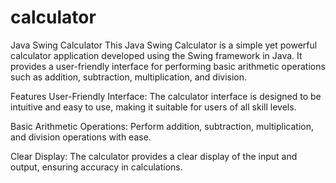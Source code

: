 # calculator

Java Swing Calculator
This Java Swing Calculator is a simple yet powerful calculator application developed using the Swing framework in Java. It provides a user-friendly interface for performing basic arithmetic operations such as addition, subtraction, multiplication, and division.

Features
User-Friendly Interface: The calculator interface is designed to be intuitive and easy to use, making it suitable for users of all skill levels.

Basic Arithmetic Operations: Perform addition, subtraction, multiplication, and division operations with ease.

Clear Display: The calculator provides a clear display of the input and output, ensuring accuracy in calculations.
